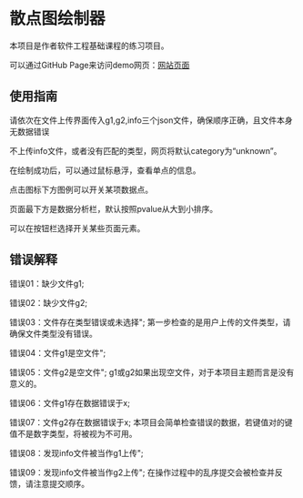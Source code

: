 # 散点图绘制器

本项目是作者软件工程基础课程的练习项目。

可以通过GitHub Page来访问demo网页：[网站页面](https://tieway59.github.io/ScatterPlotPainter/index.html)

## 使用指南

请依次在文件上传界面传入g1,g2,info三个json文件，确保顺序正确，且文件本身无数据错误

不上传info文件，或者没有匹配的类型，网页将默认category为“unknown”。

在绘制成功后，可以通过鼠标悬浮，查看单点的信息。

点击图标下方图例可以开关某项数据点。

页面最下方是数据分析栏，默认按照pvalue从大到小排序。

可以在按钮栏选择开关某些页面元素。



## 错误解释

错误01：缺少文件g1;

错误02：缺少文件g2;

错误03：文件存在类型错误或未选择";
第一步检查的是用户上传的文件类型，请确保文件类型没有错误。

错误04：文件g1是空文件";

错误05：文件g2是空文件";
g1或g2如果出现空文件，对于本项目主题而言是没有意义的。


错误06：文件g1存在数据错误于x;

错误07：文件g2存在数据错误于x;
本项目会简单检查错误的数据，若键值对的键值不是数字类型，将被视为不可用。

错误08：发现info文件被当作g1上传";

错误09：发现info文件被当作g2上传";
在操作过程中的乱序提交会被检查并反馈，请注意提交顺序。


                  
